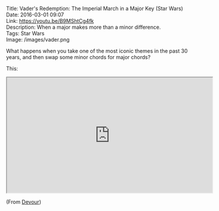 Title: Vader's Redemption: The Imperial March in a Major Key (Star Wars)  
Date: 2016-03-01 09:07  
Link: https://youtu.be/B9MShtCg4fk  
Description: When a major makes more than a minor difference.  
Tags: Star Wars  
Image: /images/vader.png  

What happens when you take one of the most iconic themes in the past 30 years, and then swap some minor chords for major chords?

This:

<iframe width="560" height="315" src="https://www.youtube.com/embed/B9MShtCg4fk" allowfullscreen></iframe>

(From [Devour][1])

[1]: http://devour.com/video/vaders-redemption/ "Source post on Devour"

